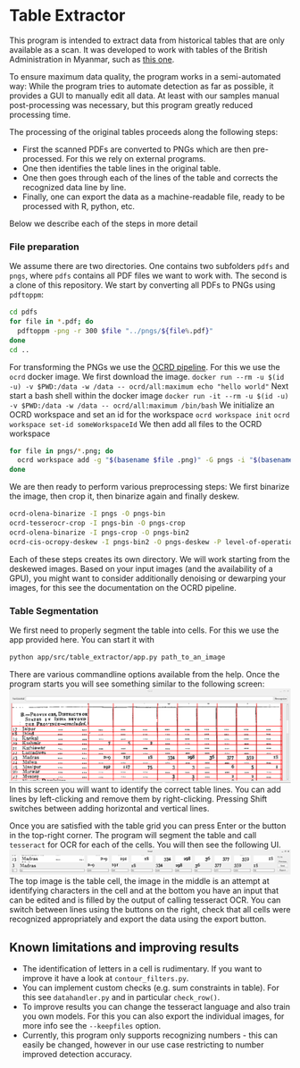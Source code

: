 # Table Extractor

This program is intended to extract data from historical tables that are only available as a scan.
It was developed to work with tables of the British Administration in Myanmar, such as [this one](https://censusindia.gov.in/DigitalLibrary/data/Census_1931/Publication/Burma/45875_1931_TAB.pdf).

To ensure maximum data quality, the program works in a semi-automated way: 
While the program tries to automate detection as far as possible, it provides a GUI to manually edit all data.
At least with our samples manual post-processing was necessary, but this program greatly reduced processing time.

The processing of the original tables proceeds along the following steps:
* First the scanned PDFs are converted to PNGs which are then pre-processed. For this we rely on external programs.
* One then identifies the table lines in the original table.
* One then goes through each of the lines of the table and corrects the recognized data line by line.
* Finally, one can export the data as a machine-readable file, ready to be processed with R, python, etc.

Below we describe each of the steps in more detail


### File preparation
We assume there are two directories. One contains two subfolders `pdfs` and `pngs`, where `pdfs` contains all PDF files we want to work with. 
The second is a clone of this repository. 
We start by converting all PDFs to PNGs using `pdftoppm`:
```bash
cd pdfs
for file in *.pdf; do
  pdftoppm -png -r 300 $file "../pngs/${file%.pdf}"
done
cd ..
```

For transforming the PNGs we use the [OCRD pipeline](https://ocr-d.de/en/workflows).
For this we use the `ocrd` docker image.
We first download the image.
`docker run --rm -u $(id -u) -v $PWD:/data -w /data -- ocrd/all:maximum echo "hello world"`
Next start a bash shell within the docker image
`docker run -it --rm -u $(id -u) -v $PWD:/data -w /data -- ocrd/all:maximum /bin/bash`
We initialize an OCRD workspace and set an id for the workspace
`ocrd workspace init`
`ocrd workspace set-id someWorkspaceId`
We then add all files to the OCRD workspace
```bash
for file in pngs/*.png; do
  ocrd workspace add -g "$(basename $file .png)" -G pngs -i "$(basename $file .png)" -m image/png "${file}"
done
```
We are then ready to perform various preprocessing steps:
We first binarize the image, then crop it, then binarize again and finally deskew. 
```bash
ocrd-olena-binarize -I pngs -O pngs-bin
ocrd-tesserocr-crop -I pngs-bin -O pngs-crop
ocrd-olena-binarize -I pngs-crop -O pngs-bin2
ocrd-cis-ocropy-deskew -I pngs-bin2 -O pngs-deskew -P level-of-operation page
```
Each of these steps creates its own directory. We will work starting from the deskewed images. Based on your input images (and the availability of a GPU), you might want to consider additionally denoising or dewarping your images, for this see the documentation on the OCRD pipeline.

### Table Segmentation

We first need to properly segment the table into cells. For this we use the app provided here. You can start it with
```bash
python app/src/table_extractor/app.py path_to_an_image
```
There are various commandline options available from the help.
Once the program starts you will see something similar to the following screen:
![Screenshot Grid Chooser](resources/screenshots/grid.png "Screenshot Grid Chooser")
In this screen you will want to identify the correct table lines. You can add lines by left-clicking and remove them by right-clicking. Pressing Shift switches between adding horizontal and vertical lines. 

Once you are satisfied with the table grid you can press Enter or the button in the top-right corner. The program will segment the table and call `tesseract` for OCR for each of the cells. You will then see the following UI.
![Screenshot Text UI](resources/screenshots/ui_text.png "Screenshot Text UI")
The top image is the table cell, the image in the middle is an attempt at identifying characters in the cell and at the bottom you have an input that can be edited and is filled by the output of calling tesseract OCR.
You can switch between lines using the buttons on the right, check that all cells were recognized appropriately and export the data using the export button.

## Known limitations and improving results
* The identification of letters in a cell is rudimentary. If you want to improve it have a look at `contour_filters.py`.
* You can implement custom checks (e.g. sum constraints in table). For this see `datahandler.py` and in particular `check_row()`.
* To improve results you can change the tesseract language and also train you own models. For this you can also export the individual images, for more info see the `--keepfiles` option.
* Currently, this program only supports recognizing numbers - this can easily be changed, however in our use case restricting to number improved detection accuracy.